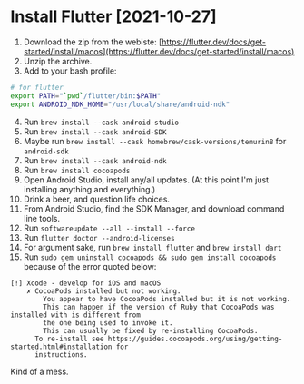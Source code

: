 # Install Flutter [2021-10-27]

  1. Download the zip from the webiste: [https://flutter.dev/docs/get-started/install/macos](https://flutter.dev/docs/get-started/install/macos)
  2. Unzip the archive.
  3. Add to your bash profile:
```bash
# for flutter
export PATH="`pwd`/flutter/bin:$PATH"
export ANDROID_NDK_HOME="/usr/local/share/android-ndk"
```
  4. Run `brew install --cask android-studio`
  5. Run `brew install --cask android-SDK`
  6. Maybe run `brew install --cask homebrew/cask-versions/temurin8` for `android-sdk`
  7. Run `brew install --cask android-ndk`
  8. Run `brew install cocoapods`
  9. Open Android Studio, install any/all updates. (At this point I'm just installing anything and everything.)
  10. Drink a beer, and question life choices.
  11. From Android Studio, find the SDK Manager, and download command line tools.
  12. Run `softwareupdate --all --install --force`
  13. Run `flutter doctor --android-licenses`
  14. For argument sake, run `brew install flutter` and `brew install dart`
  15. Run `sudo gem uninstall cocoapods && sudo gem install cocoapods` because of the error quoted below:

```
[!] Xcode - develop for iOS and macOS
    ✗ CocoaPods installed but not working.
        You appear to have CocoaPods installed but it is not working.
        This can happen if the version of Ruby that CocoaPods was installed with is different from
        the one being used to invoke it.
        This can usually be fixed by re-installing CocoaPods.
      To re-install see https://guides.cocoapods.org/using/getting-started.html#installation for
      instructions.
```

Kind of a mess.